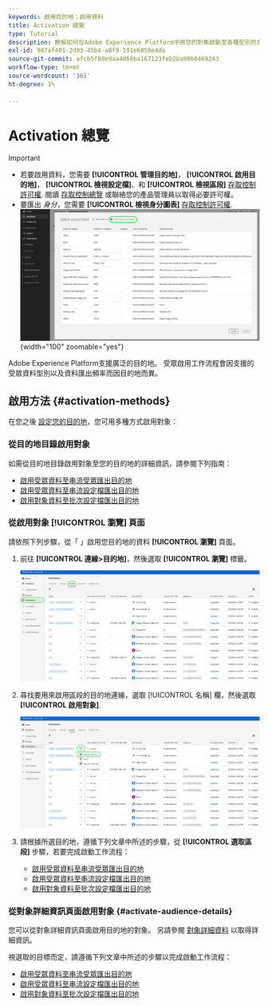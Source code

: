 ```yaml
---
keywords: 啟用目的地；啟用資料
title: Activation 總覽
type: Tutorial
description: 瞭解如何在Adobe Experience Platform中將您的對象啟動至各種型別的目的地。
exl-id: 987af401-2d93-45b4-a8f9-191e6058e4da
source-git-commit: afcb5f80edaa4d68ba167123feb2ba9060469243
workflow-type: tm+mt
source-wordcount: '361'
ht-degree: 1%

---
```


# Activation 總覽

>[!IMPORTANT]
> 
>* 若要啟用資料，您需要 **[!UICONTROL 管理目的地]**， **[!UICONTROL 啟用目的地]**， **[!UICONTROL 檢視設定檔]**、和 **[!UICONTROL 檢視區段]** [存取控制許可權](/help/access-control/home.md#permissions). 閱讀 [存取控制總覽](/help/access-control/ui/overview.md) 或聯絡您的產品管理員以取得必要許可權。
>* 要匯出 *身分*，您需要 **[!UICONTROL 檢視身分圖表]** [存取控制許可權](/help/access-control/home.md#permissions). <br> ![選取工作流程中反白顯示的身分名稱空間，以將對象啟用至目的地。](/help/destinations/assets/overview/export-identities-to-destination.png "選取工作流程中反白顯示的身分名稱空間，以將對象啟用至目的地。"){width="100" zoomable="yes"}

Adobe Experience Platform支援廣泛的目的地。 受眾啟用工作流程會因支援的受眾資料型別以及資料匯出頻率而因目的地而異。

## 啟用方法 {#activation-methods}

在您之後 [設定您的目的地](connect-destination.md)，您可用多種方式啟用對象：

### 從目的地目錄啟用對象

如需從目的地目錄啟用對象至您的目的地的詳細資訊，請參閱下列指南：

* [啟用受眾資料至串流受眾匯出目的地](activate-segment-streaming-destinations.md)
* [啟用受眾資料至串流設定檔匯出目的地](activate-streaming-profile-destinations.md)
* [啟用對象資料至批次設定檔匯出目的地](activate-batch-profile-destinations.md)

### 從啟用對象 [!UICONTROL 瀏覽] 頁面

請依照下列步驟，從「 」啟用您目的地的資料 **[!UICONTROL 瀏覽]** 頁面。

1. 前往 **[!UICONTROL 連線>目的地]**，然後選取 **[!UICONTROL 瀏覽]** 標籤。

   ![瀏覽標籤](../assets/ui/activation-overview/browse-tab.png)

1. 尋找要用來啟用區段的目的地連線，選取 [!UICONTROL 名稱] 欄，然後選取 **[!UICONTROL 啟用對象]**.

   ![啟用受眾按鈕](../assets/ui/activation-overview/activate-segments.png)

1. 請根據所選目的地，遵循下列文章中所述的步驟，從 **[!UICONTROL 選取區段]** 步驟，若要完成啟動工作流程：

   * [啟用受眾資料至串流受眾匯出目的地](activate-segment-streaming-destinations.md)
   * [啟用受眾資料至串流設定檔匯出目的地](activate-streaming-profile-destinations.md)
   * [啟用對象資料至批次設定檔匯出目的地](activate-batch-profile-destinations.md)

### 從對象詳細資訊頁面啟用對象 {#activate-audience-details}

您可以從對象詳細資訊頁面啟用目的地的對象。 另請參閱 [對象詳細資料](../../segmentation/ui/overview.md#audience-details) 以取得詳細資訊。

視選取的目標而定，請遵循下列文章中所述的步驟以完成啟動工作流程：

* [啟用受眾資料至串流受眾匯出目的地](activate-segment-streaming-destinations.md)
* [啟用受眾資料至串流設定檔匯出目的地](activate-streaming-profile-destinations.md)
* [啟用對象資料至批次設定檔匯出目的地](activate-batch-profile-destinations.md)
